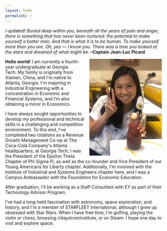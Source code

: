 ```yaml
---
layout: home
permalink: /
---
```

i updated!
<i>Buried deep within you, beneath all the years of pain and anger, there is something that has never been nurtured: the potential to make yourself a better man. And that is what it is to be human. To make yourself more than you are. Oh, yes — I know you. There was a time you looked at the stars and dreamed of what might be.</i>
<b>–Captain Jean-Luc Picard</b>

<p></p>
<p></p>

<img src="/assets/img/profile.jpg" style="float:right;padding-left:10px;padding-bottom:10px;">

<b>Hello world!</b> I am currently a fourth-year undergraduate at Georgia Tech. My family is originally from Xiamen, China, and I'm native to Atlanta, Georgia. I'm majoring in Industrial Engineering with a concentration in Economic and Financial Systems, and I'm also obtaining a minor in Economics.


I have always sought opportunities to develop my professional and technical skills in a challenging and competitive environment. To this end, I've completed two rotations as a Revenue Growth Management Co-op at The Coca-Cola Company's Atlanta headquarters; at Georgia Tech, I was the President of the Epsilon Theta Chapter of Phi Sigma Pi, as well as the co-founder and Vice President of our Young Americans for Liberty chapter. Additionally, I'm involved with the Institute of Industrial and Systems Engineers chapter here, and I was a Campus Ambassador with the Foundation for Economic Education.


After graduation, I'll be working as a Staff Consultant with EY as part of their Technology Advisor Program.


I've had a long-held fascination with astronomy, space exploration, and history, and I'm a member of STARFLEET International, although I grew up obsessed with Star Wars. When I have free time, I'm golfing, playing the violin or chess, browsing r/daystrominstitute, or on Steam. I hope one day to visit and explore space.
